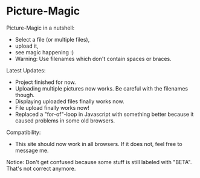 # Picture-Magic

Picture-Magic in a nutshell:
 - Select a file (or multiple files), 
 - upload it, 
 - see magic happening :)
 - Warning: Use filenames which don't contain spaces or braces.
 
Latest Updates:
 - Project finished for now.
 - Uploading multiple pictures now works. Be careful with the filenames though.
 - Displaying uploaded files finally works now.
 - File upload finally works now!
 - Replaced a "for-of"-loop in Javascript with something better because it caused problems in some old browsers.

Compatibility:
 - This site should now work in all browsers. If it does not, feel free to message me.
 
 Notice:
 Don't get confused because some stuff is still labeled with "BETA". That's not correct anymore.